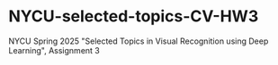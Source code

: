 # NYCU-selected-topics-CV-HW3
NYCU Spring 2025 "Selected Topics in Visual Recognition using Deep Learning", Assignment 3
